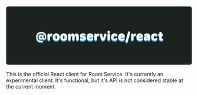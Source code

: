 <p align="center">
  <img src="./misc/logo.png" alt="@roomservice/react"  />
</p>

This is the official React client for Room Service. It's currently an experimental
client. It's functional, but it's API is not considered stable at the current moment.
